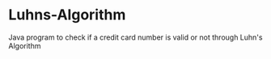 # Luhns-Algorithm
Java program to check if a credit card number is valid or not through Luhn's Algorithm
